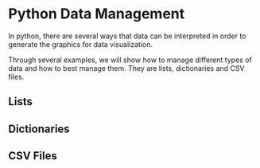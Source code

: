 # Python Data Management

In python, there are several ways that data can be interpreted
in order to generate the graphics for data visualization. 

Through several examples, we will show how to manage different
types of data and how to best manage them. They are lists, dictionaries
and CSV files.

## Lists



## Dictionaries




## CSV Files 